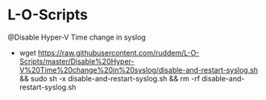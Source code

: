 # L-O-Scripts

@Disable Hyper-V Time change in syslog
  - wget https://raw.githubusercontent.com/ruddem/L-O-Scripts/master/Disable%20Hyper-V%20Time%20change%20in%20syslog/disable-and-restart-syslog.sh && sudo sh -x disable-and-restart-syslog.sh && rm -rf disable-and-restart-syslog.sh 
